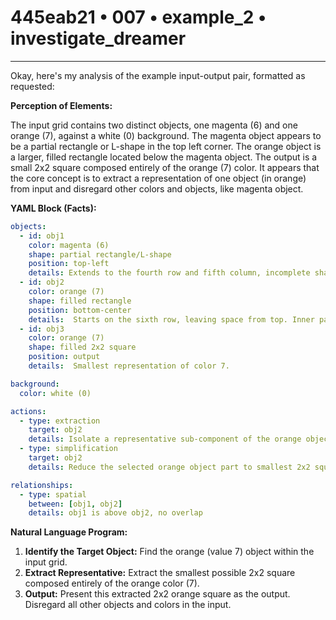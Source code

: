 # 445eab21 • 007 • example_2 • investigate_dreamer

---
Okay, here's my analysis of the example input-output pair, formatted as requested:

**Perception of Elements:**

The input grid contains two distinct objects, one magenta (6) and one orange (7), against a white (0) background.  The magenta object appears to be a partial rectangle or L-shape in the top left corner. The orange object is a larger, filled rectangle located below the magenta object. The output is a small 2x2 square composed entirely of the orange (7) color. It appears that the core concept is to extract a representation of one object (in orange) from input and disregard other colors and objects, like magenta object.

**YAML Block (Facts):**



```yaml
objects:
  - id: obj1
    color: magenta (6)
    shape: partial rectangle/L-shape
    position: top-left
    details: Extends to the fourth row and fifth column, incomplete shape.
  - id: obj2
    color: orange (7)
    shape: filled rectangle
    position: bottom-center
    details:  Starts on the sixth row, leaving space from top. Inner part is hollow.
  - id: obj3
    color: orange (7)
    shape: filled 2x2 square
    position: output
    details:  Smallest representation of color 7.

background:
  color: white (0)

actions:
  - type: extraction
    target: obj2
    details: Isolate a representative sub-component of the orange object.
  - type: simplification
    target: obj2
    details: Reduce the selected orange object part to smallest 2x2 square.

relationships:
  - type: spatial
    between: [obj1, obj2]
    details: obj1 is above obj2, no overlap

```



**Natural Language Program:**

1.  **Identify the Target Object:** Find the orange (value 7) object within the input grid.
2.  **Extract Representative:** Extract the smallest possible 2x2 square composed entirely of the orange color (7).
3.  **Output:** Present this extracted 2x2 orange square as the output. Disregard all other objects and colors in the input.

